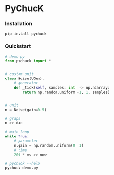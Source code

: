 # PyChucK

### Installation

```bash
pip install pychuck
```

### Quickstart

```python
# demo.py
from pychuck import *


# custom unit
class Noise(UGen):
    # generator
    def _tick(self, samples: int) -> np.ndarray:
        return np.random.uniform(-1, 1, samples)


# unit
n = Noise(gain=0.5)

# graph
n >> dac

# main loop
while True:
    # parameter
    n.gain = np.random.uniform(0, 1)
    # time
    200 * ms >> now
```

```bash
# pychuck --help
pychuck demo.py
```

        
        
       